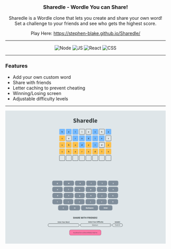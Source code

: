 <div align="center">
	<h3>
		Sharedle - Wordle You can Share!
	</h3>
	<p>
		Sharedle is a Wordle clone that lets you create and share your own word! Set a challenge to your friends and see who gets the highest score.
	</p>
    
  Play Here: https://stephen-blake.github.io/Sharedle/
	
---
<p align='center'>


![Node]
![JS]
![React]
![CSS] 

</p>


</div>
<div>

---

### Features

- Add your own custom word
- Share with friends
- Letter caching to prevent cheating
- Winning/Losing screen
- Adjustable difficulty levels

---

![ScreenShot]


[Node]: https://img.shields.io/badge/node.js-339933?style=for-the-badge&logo=Node.js&logoColor=white
[JS]: https://shields.io/badge/JavaScript-F7DF1E?logo=JavaScript&logoColor=000&style=for-the-badge
[React]: https://img.shields.io/badge/react-%2320232a.svg?style=for-the-badge&logo=react&logoColor=%2361DAFB
[CSS]: https://img.shields.io/badge/css3-%231572B6.svg?style=for-the-badge&logo=css3&logoColor=white
[ScreenShot]: https://github.com/Stephen-Blake/Sharedle/blob/main/public/sharedle.png

